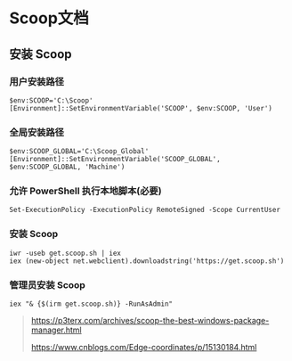 # Scoop文档

## 安装 Scoop

### 用户安装路径

```
$env:SCOOP='C:\Scoop'
[Environment]::SetEnvironmentVariable('SCOOP', $env:SCOOP, 'User')
```

### 全局安装路径

```
$env:SCOOP_GLOBAL='C:\Scoop_Global'
[Environment]::SetEnvironmentVariable('SCOOP_GLOBAL', $env:SCOOP_GLOBAL, 'Machine')
```

### 允许 PowerShell 执行本地脚本(必要)

```
Set-ExecutionPolicy -ExecutionPolicy RemoteSigned -Scope CurrentUser
```

### 安装 Scoop

```
iwr -useb get.scoop.sh | iex  
iex (new-object net.webclient).downloadstring('https://get.scoop.sh')
```

### 管理员安装 Scoop

```
iex "& {$(irm get.scoop.sh)} -RunAsAdmin"
```





















> https://p3terx.com/archives/scoop-the-best-windows-package-manager.html
>
> https://www.cnblogs.com/Edge-coordinates/p/15130184.html